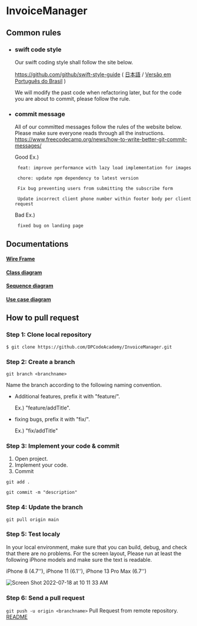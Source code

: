# InvoiceManager


## Common rules

 * ### swift code style

    Our swift coding style shall follow the site below. 

    https://github.com/github/swift-style-guide (
    [日本語](https://github.com/jarinosuke/swift-style-guide/blob/master/README_JP.md) / [Versão em Português do Brasil](https://github.com/fernandocastor/swift-style-guide/blob/master/README-PTBR.md) )

    We will modify the past code when refactoring later, but for the code you are about to commit, please follow the rule.


 * ### commit message
    All of our committed messages follow the rules of the website below. Please make sure everyone reads through all the instructions.
    https://www.freecodecamp.org/news/how-to-write-better-git-commit-messages/


    Good Ex.) 
        
        feat: improve performance with lazy load implementation for images
        
        chore: update npm dependency to latest version
        
        Fix bug preventing users from submitting the subscribe form
        
        Update incorrect client phone number within footer body per client request
        

    Bad Ex.) 
    
        fixed bug on landing page


## Documentations
#### [Wire Frame](https://whimsical.com/invoice-app-ver2-BypBsk8vL7E974tA1eNNK4)
#### [Class diagram](https://lucid.app/lucidchart/500e2def-3f59-4970-a968-aade24b623cd/edit?page=HWEp-vi-RSFO&invitationId=inv_ce951a1e-e74e-4fbf-b519-c98c86999b43#)

#### [Sequence diagram](https://sequencediagram.org/index.html#initialData=C4S2BsFMAIEkDsBuB7EBjGBBACt6BaaAZUgEcBXSeDaAERAEMBzAJwYFsAoTgBwZdBoQfeMGgBVAM6QWvfoOENR0TDx5yB6RcoDiyZEygrssDQpFiAouwYhw0bC2SIQAExncpM-AD5VPAC5oAHl4aABhcHQAa2hgZGhJECYwkDCAdzAAC2g9AyNMNDRkclFOLxYAHnx8fyCAJUhXEBZINDFyaRY4hLzDSABySWgAIyd0rugGcmAsqkEGUGR4cq7fPoKTIMtRGWg0VvdRRnBJTn9q-A2sLehG4HIWMMQGKNce6Koe6AAzGceYK0KJBJMAzv5fHViPFWh8vmlgDJ4K9wABPc5qdb6frGWBBEjwd5Ayig77XCKvKiufi46AAeh0lgAKt8fpBgGgcijoJBEPNhnxJEl4ExoC83nCwj9kN1ZjA0I9Wsp2MtZhieJdyTg8Xd2Y8wlFScgfjy+aJhj8nOx9pTCfx1ZC1AFwnM0LFpd1mj82UqMMMRuz0pAvgqWEqxOBkGhXtBqcAGFNCb92ZymrHFgwAHTQAA68HCDGksZA3pkVD90HYMiYMDA2bzBaLrmQIPgAzEkAAHiBSZHo-Y4wwADTQGvwGSLGAJ8fpWOQH7TcARqMxw1iY3QZAjABWbTB0Eys2THLm70HmdWMkuUKIWWQs5A7B4MrE-apNMkB2DK0vLEdgRCMJIhib5H2fAQbSgO1ZAqa8nQkYVRT7Vce3XE0t13dpJBHSQ71nBVQWQKtujXRIvyoTw1j8eCSCgdpN3HfZOniYjfitaA11-OCANve8mMI1j3HjOxhk-VoKN-f8glCfYojdb5pBgFVYSE2xTi4mobzw6A0hQdAYA9Jiw3mStVRyVSRMo7xqIAmS0Dk2J4h5ZoxF01AaERJ9wEnDStL4powB0pB3JgTyeG8xEyPEn8KikwCIgchSqSCvSMAdGygh0KgJ0i7BaAAMV+OxQoSaQk0WeNU3eNIeRsOx0usNSHCcFx3BYTL2VHbK2ERd48sKn5isTd4yqJMgSTEQVEKKownMgOr7FGvYeBatwPCsv8Mvi4D5Jq6RiiTeMRmgAAKSwzWAABKXz4KkNIkJXexSI3DC92wxJtN5EzSLE78Nri2i9wYmAvuUS0iLiOYONQjTahoz6LrnYTTiiv7JK2uzEpqgAqbHws6E6AGpLtx0YZniFZYM0+H-Jc00TM-U9yCMX6KKpuHbLCTo9hGBh5KclbeRAEpRPI+AcIYPkpnAexOSUGthmmFjFnQFF0X+jGgKxsJ9uWd4jtOohyHYGwWFRa6qbqO6RQ4x7oaNdCdzenDtMkY3TdRTcTXswtpAFPZQXII4xFZlYgA)

#### [Use case diagram](https://lucid.app/lucidchart/42aeef8e-ee93-4c03-bfe4-1b626cbbc714/edit?beaconFlowId=40D92E1BDEB4F447&invitationId=inv_0795ee36-c282-4642-8948-c423241fc240&page=0_0#?referringapp=slack)


## How to pull request

### Step 1: Clone local repository
`$ git clone https://github.com/DPCodeAcademy/InvoiceManager.git`

### Step 2: Create a branch
`git branch <branchname>`

Name the branch <branchname> according to the following naming convention.
 * Additional features, prefix it with "feature/".

    Ex.) "feature/addTitle".
    
 * fixing bugs, prefix it with "fix/".
 
    Ex.) "fix/addTitle"

### Step 3: Implement your code & commit
1. Open project.
2. Implement your code.
3. Commit

`git add .`

`git commit -m "description"`

### Step 4: Update the branch
`git pull origin main`

### Step 5: Test localy
In your local environment, make sure that you can build, debug, and check that there are no problems.
For the screen layout, Please run at least the following iPhone models and make sure the text is readable.

iPhone 8 (4.7''), iPhone 11 (6.1''), iPhone 13 Pro Max (6.7'')

![Screen Shot 2022-07-18 at 10 11 33 AM](https://user-images.githubusercontent.com/90675874/179566418-97783b35-cfd3-435f-b90c-7d3250ea544a.png)


### Step 6: Send a pull request
`git push -u origin <branchname>`
Pull Request from remote repository. [README](https://help.github.com/articles/creating-a-pull-request-from-a-fork/)
